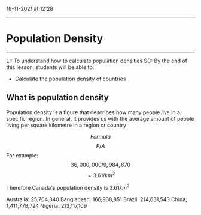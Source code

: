 18-11-2021 at 12:28

---
# Population Density
---

LI: To understand how to calculate population densities 
SC: By the end of this lesson, students will be able to:
-	Calculate the population density of countries 

## What is population density 
Population density is a figure that describes how many people live in a specific region. In general, it provides us with the average amount of people living per square kilometre in a region or country 

 $$Formula$$
$$P/A$$ 
For example: 
$$36,000,000/9,984,670$$
$$=3.61/km^2$$

Therefore Canada's population density is $3.61km^2$

Australia: 25,704,340
Bangladesh: 166,938,851
Brazil: 214,631,543
China, 1,411,778,724
Nigeria: 213,117,109
